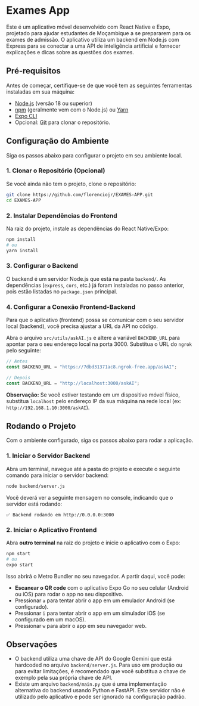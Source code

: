 # Exames App

Este é um aplicativo móvel desenvolvido com React Native e Expo, projetado para ajudar estudantes de Moçambique a se prepararem para os exames de admissão. O aplicativo utiliza um backend em Node.js com Express para se conectar a uma API de inteligência artificial e fornecer explicações e dicas sobre as questões dos exames.

## Pré-requisitos

Antes de começar, certifique-se de que você tem as seguintes ferramentas instaladas em sua máquina:

*   [Node.js](https://nodejs.org/) (versão 18 ou superior)
*   [npm](https://www.npmjs.com/) (geralmente vem com o Node.js) ou [Yarn](https://yarnpkg.com/)
*   [Expo CLI](https://docs.expo.dev/get-started/installation/)
*   Opcional: [Git](https://git-scm.com/) para clonar o repositório.

## Configuração do Ambiente

Siga os passos abaixo para configurar o projeto em seu ambiente local.

### 1. Clonar o Repositório (Opcional)

Se você ainda não tem o projeto, clone o repositório:

```bash
git clone https://github.com/florenciojr/EXAMES-APP.git
cd EXAMES-APP
```

### 2. Instalar Dependências do Frontend

Na raiz do projeto, instale as dependências do React Native/Expo:

```bash
npm install
# ou
yarn install
```

### 3. Configurar o Backend

O backend é um servidor Node.js que está na pasta `backend/`. As dependências (`express`, `cors`, etc.) já foram instaladas no passo anterior, pois estão listadas no `package.json` principal.

### 4. Configurar a Conexão Frontend-Backend

Para que o aplicativo (frontend) possa se comunicar com o seu servidor local (backend), você precisa ajustar a URL da API no código.

Abra o arquivo `src/utils/askAI.js` e altere a variável `BACKEND_URL` para apontar para o seu endereço local na porta 3000. Substitua o URL do `ngrok` pelo seguinte:

```javascript
// Antes
const BACKEND_URL = "https://7dbd31371ac8.ngrok-free.app/askAI";

// Depois
const BACKEND_URL = "http://localhost:3000/askAI";
```
**Observação:** Se você estiver testando em um dispositivo móvel físico, substitua `localhost` pelo endereço IP da sua máquina na rede local (ex: `http://192.168.1.10:3000/askAI`).

## Rodando o Projeto

Com o ambiente configurado, siga os passos abaixo para rodar a aplicação.

### 1. Iniciar o Servidor Backend

Abra um terminal, navegue até a pasta do projeto e execute o seguinte comando para iniciar o servidor backend:

```bash
node backend/server.js
```

Você deverá ver a seguinte mensagem no console, indicando que o servidor está rodando:

```
✅ Backend rodando em http://0.0.0.0:3000
```

### 2. Iniciar o Aplicativo Frontend

Abra **outro terminal** na raiz do projeto e inicie o aplicativo com o Expo:

```bash
npm start
# ou
expo start
```

Isso abrirá o Metro Bundler no seu navegador. A partir daqui, você pode:
*   **Escanear o QR code** com o aplicativo Expo Go no seu celular (Android ou iOS) para rodar o app no seu dispositivo.
*   Pressionar `a` para tentar abrir o app em um emulador Android (se configurado).
*   Pressionar `i` para tentar abrir o app em um simulador iOS (se configurado em um macOS).
*   Pressionar `w` para abrir o app em seu navegador web.

## Observações

*   O backend utiliza uma chave de API do Google Gemini que está hardcoded no arquivo `backend/server.js`. Para uso em produção ou para evitar limitações, é recomendado que você substitua a chave de exemplo pela sua própria chave de API.
*   Existe um arquivo `backend/main.py` que é uma implementação alternativa do backend usando Python e FastAPI. Este servidor não é utilizado pelo aplicativo e pode ser ignorado na configuração padrão.
